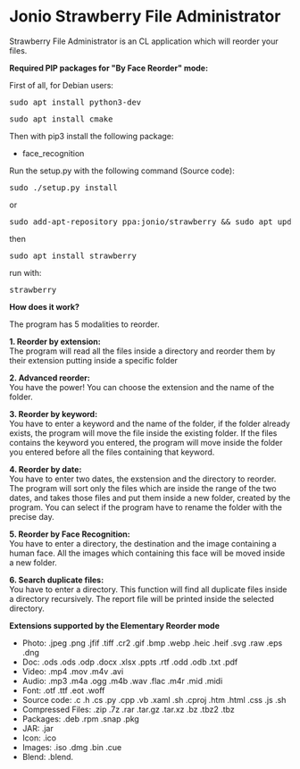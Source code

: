 # Jonio Strawberry File Administrator

Strawberry File Administrator is an CL application which will reorder your files.</br>

<b>Required PIP packages for "By Face Reorder" mode:</b>

First of all, for Debian users:
<pre>sudo apt install python3-dev</pre>
<pre>sudo apt install cmake</pre>
Then with pip3 install the following package:

- face_recognition

Run the setup.py with the following command (Source code):
<pre>sudo ./setup.py install</pre>
or
<pre>sudo add-apt-repository ppa:jonio/strawberry && sudo apt update</pre>
then
<pre>sudo apt install strawberry</pre>
run with:
<pre>strawberry</pre>


<b>How does it work?</b>
<p>
The program has 5 modalities to reorder. 

<b>1. Reorder by extension: </b></br>
The program will read all the files inside a directory and reorder them by their extension putting inside a specific folder

<b>2. Advanced reorder:</b></br>
You have the power! You can choose the extension and the name of the folder.

<b>3. Reorder by keyword:</b></br>
You have to enter a keyword and the name of the folder, if the folder already exists, the program will move the file inside the existing folder. If the files contains the keyword you entered, the program will move inside the folder you entered before all the files containing that keyword.</p>

<b>4. Reorder by date:</b></br>
You have to enter two dates, the exstension and the directory to reorder. The program will sort only the files which are inside the range of the two dates, and takes those files and put them inside a new folder, created by the program. You can select if the program have to rename the folder with the precise day.</p>

<b>5. Reorder by Face Recognition:</b></br>
You have to enter a directory, the destination and the image containing a human face. All the images which containing this face will be moved inside a new folder.

<b>6. Search duplicate files:</b></br>
You have to enter a directory. This function will find all duplicate files inside a directory recursively. The report file will be printed inside the selected directory.

<b>Extensions supported by the Elementary Reorder mode</b>

<ul>
  <li>Photo: .jpeg .png .jfif .tiff .cr2 .gif .bmp .webp .heic .heif .svg .raw .eps .dng</li>
    <li>Doc: .ods .ods .odp .docx .xlsx .ppts .rtf .odd .odb .txt .pdf</li>
    <li>Video: .mp4 .mov .m4v .avi </li>
    <li>Audio: .mp3 .m4a .ogg .m4b .wav .flac .m4r .mid .midi</li>
  <li>Font: .otf .ttf .eot .woff</li>
  <li>Source code: .c .h .cs .py .cpp .vb .xaml .sh .cproj .htm .html .css .js .sh</li>
  <li>Compressed Files: .zip .7z .rar .tar.gz .tar.xz .bz .tbz2 .tbz</li>
  <li>Packages: .deb .rpm .snap .pkg</li>
  <li>JAR: .jar</li>
  <li>Icon: .ico</li>
  <li>Images: .iso .dmg .bin .cue</li>
  <li>Blend: .blend. </li>
</ul>

